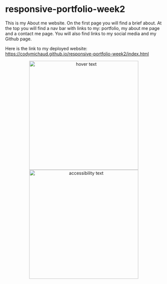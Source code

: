 # responsive-portfolio-week2
This is my About me website. On the first page you will find a brief about. At the top you will find a nav bar with links to my: portfolio, my about me page and a contact me page. You will also find links to my social media and my Github page. 

Here is the link to my deployed website: https://codymichaud.github.io/responsive-portfolio-week2/index.html

<p align="center">
  <img src="C:\Users\drift\OneDrive\Pictures\Screenshots\pass.gen.hw2.png" width="350" title="hover text">
  <img src="your_relative_path_here_number_2_large_name" width="350" alt="accessibility text">
</p>
